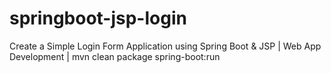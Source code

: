 # springboot-jsp-login

Create a Simple Login Form Application using Spring Boot & JSP | Web App Development |
mvn clean package spring-boot:run
